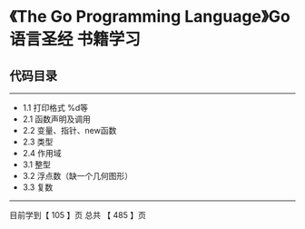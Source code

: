 # 《The Go Programming Language》Go语言圣经 书籍学习

## 代码目录
---

- 1.1 打印格式 %d等
- 2.1 函数声明及调用
- 2.2 变量、指针、new函数
- 2.3 类型
- 2.4 作用域
- 3.1 整型
- 3.2 浮点数（缺一个几何图形）
- 3.3 复数 


---
目前学到【 105 】页
总共   【 485 】页